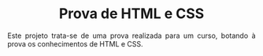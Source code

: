 <h1 align="center">Prova de HTML e CSS</h1>

<p align="justify">Este projeto trata-se de uma prova realizada para um curso, botando à prova os conhecimentos de HTML e CSS.</p>
